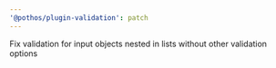 ```yaml
---
'@pothos/plugin-validation': patch
---
```


Fix validation for input objects nested in lists without other validation options
